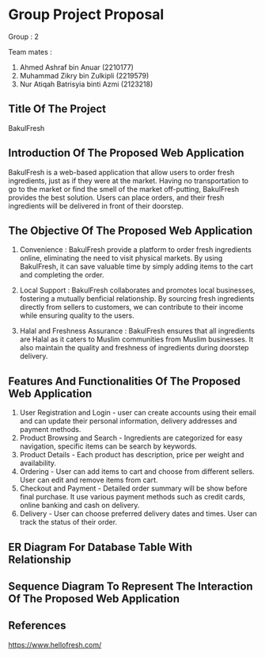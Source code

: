 # Group Project Proposal

Group : 2

Team mates :
1. Ahmed Ashraf bin Anuar (2210177)
2. Muhammad Zikry bin Zulkipli (2219579)
3. Nur Atiqah Batrisyia binti Azmi (2123218)

## Title Of The Project
BakulFresh

## Introduction Of The Proposed Web Application
BakulFresh is a web-based application that allow users to order fresh ingredients, just as if they were at the market. Having no transportation to go to the market or find the smell of the market off-putting, BakulFresh provides the best solution. Users can place orders, and their fresh ingredients will be delivered in front of their doorstep. 

## The Objective Of The Proposed Web Application
1. Convenience : BakulFresh provide a platform to order fresh ingredients online, eliminating the need to visit physical markets. By using BakulFresh, it can save valuable time by simply adding items to the cart and completing the order.

2. Local Support : BakulFresh collaborates and promotes local businesses, fostering a mutually benficial relationship. By sourcing fresh ingredients directly from sellers to customers, we can contribute to their income while ensuring quality to the users.

3.  Halal and Freshness Assurance : BakulFresh ensures that all ingredients are Halal as it caters to Muslim communities from Muslim businesses. It also maintain the quality and freshness of ingredients during doorstep delivery.

## Features And Functionalities Of The Proposed Web Application
1. User Registration and Login - user can create accounts using their email and can update their personal information, delivery addresses and payment methods.
2. Product Browsing and Search - Ingredients are categorized for easy navigation, specific items can be search by keywords.
3. Product Details - Each product has description, price per weight and availability.
4. Ordering - User can add items to cart and choose from different sellers. User can edit and remove items from cart.
5. Checkout and Payment - Detailed order summary will be show before final purchase. It use various payment methods such as credit cards, online banking and cash on delivery.
6. Delivery - User can choose preferred delivery dates and times. User can track the status of their order.

## ER Diagram For Database Table With Relationship
## Sequence Diagram To Represent The Interaction Of The Proposed Web Application
## References
https://www.hellofresh.com/
